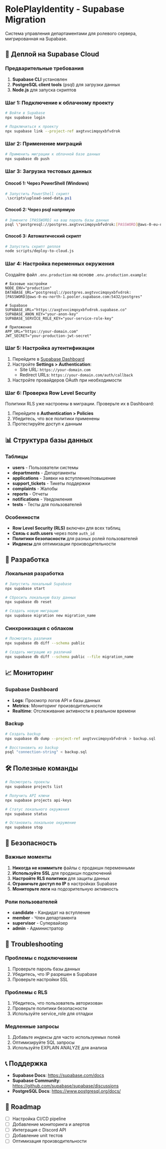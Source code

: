 # RolePlayIdentity - Supabase Migration

Система управления департаментами для ролевого сервера, мигрированная на Supabase.

## 🚀 Деплой на Supabase Cloud

### Предварительные требования

1. **Supabase CLI** установлен
2. **PostgreSQL client tools** (psql) для загрузки данных
3. **Node.js** для запуска скриптов

### Шаг 1: Подключение к облачному проекту

```bash
# Войти в Supabase
npx supabase login

# Подключиться к проекту
npx supabase link --project-ref axgtvvcimqoyxbfvdrok
```

### Шаг 2: Применение миграций

```bash
# Применить миграции к облачной базе данных
npx supabase db push
```

### Шаг 3: Загрузка тестовых данных

#### Способ 1: Через PowerShell (Windows)
```powershell
# Запустить PowerShell скрипт
.\scripts\upload-seed-data.ps1
```

#### Способ 2: Через psql напрямую
```bash
# Замените [PASSWORD] на ваш пароль базы данных
psql \"postgresql://postgres.axgtvvcimqoyxbfvdrok:[PASSWORD]@aws-0-eu-north-1.pooler.supabase.com:5432/postgres\" < supabase/seed.sql
```

#### Способ 3: Автоматический скрипт
```bash
# Запустить скрипт деплоя
node scripts/deploy-to-cloud.js
```

### Шаг 4: Настройка переменных окружения

Создайте файл `.env.production` на основе `.env.production.example`:

```env
# Базовые настройки
NODE_ENV="production"
DATABASE_URL="postgresql://postgres.axgtvvcimqoyxbfvdrok:[PASSWORD]@aws-0-eu-north-1.pooler.supabase.com:5432/postgres"

# Supabase
SUPABASE_URL="https://axgtvvcimqoyxbfvdrok.supabase.co"
SUPABASE_ANON_KEY="your-anon-key"
SUPABASE_SERVICE_ROLE_KEY="your-service-role-key"

# Приложение
APP_URL="https://your-domain.com"
JWT_SECRET="your-production-jwt-secret"
```

### Шаг 5: Настройка аутентификации

1. Перейдите в [Supabase Dashboard](https://supabase.com/dashboard/project/axgtvvcimqoyxbfvdrok)
2. Настройте **Settings > Authentication**:
   - Site URL: `https://your-domain.com`
   - Redirect URLs: `https://your-domain.com/auth/callback`
3. Настройте провайдеров OAuth при необходимости

### Шаг 6: Проверка Row Level Security

Политики RLS уже настроены в миграции. Проверьте их в Dashboard:

1. Перейдите в **Authentication > Policies**
2. Убедитесь, что все политики применены
3. Протестируйте доступ к данным

## 📊 Структура базы данных

### Таблицы

- **users** - Пользователи системы
- **departments** - Департаменты
- **applications** - Заявки на вступление/повышение
- **support_tickets** - Тикеты поддержки
- **complaints** - Жалобы
- **reports** - Отчеты
- **notifications** - Уведомления
- **tests** - Тесты для пользователей

### Особенности

- **Row Level Security (RLS)** включен для всех таблиц
- **Связь с auth.users** через поле `auth_id`
- **Политики безопасности** для разных ролей пользователей
- **Индексы** для оптимизации производительности

## 🔧 Разработка

### Локальная разработка

```bash
# Запустить локальный Supabase
npx supabase start

# Сбросить локальную базу данных
npx supabase db reset

# Создать новую миграцию
npx supabase migration new migration_name
```

### Синхронизация с облаком

```bash
# Посмотреть различия
npx supabase db diff --schema public

# Создать миграцию из различий
npx supabase db diff --schema public --file migration_name
```

## 📈 Мониторинг

### Supabase Dashboard

- **Logs**: Просмотр логов API и базы данных
- **Metrics**: Мониторинг производительности
- **Realtime**: Отслеживание активности в реальном времени

### Backup

```bash
# Создать backup
npx supabase db dump --project-ref axgtvvcimqoyxbfvdrok > backup.sql

# Восстановить из backup
psql "connection-string" < backup.sql
```

## 🛠️ Полезные команды

```bash
# Посмотреть проекты
npx supabase projects list

# Получить API ключи
npx supabase projects api-keys

# Статус локального окружения
npx supabase status

# Остановить локальное окружение
npx supabase stop
```

## 🔐 Безопасность

### Важные моменты

1. **Никогда не коммитьте** файлы с продакшн переменными
2. **Используйте SSL** для продакшн подключений
3. **Настройте RLS политики** для защиты данных
4. **Ограничьте доступ по IP** в настройках Supabase
5. **Мониторьте логи** на подозрительную активность

### Роли пользователей

- **candidate** - Кандидат на вступление
- **member** - Член департамента
- **supervisor** - Супервайзер
- **admin** - Администратор

## 🚨 Troubleshooting

### Проблемы с подключением

1. Проверьте пароль базы данных
2. Убедитесь, что IP разрешен в Supabase
3. Проверьте настройки SSL

### Проблемы с RLS

1. Убедитесь, что пользователь авторизован
2. Проверьте политики безопасности
3. Используйте service_role для отладки

### Медленные запросы

1. Добавьте индексы для часто используемых полей
2. Оптимизируйте SQL запросы
3. Используйте EXPLAIN ANALYZE для анализа

## 📞 Поддержка

- **Supabase Docs**: https://supabase.com/docs
- **Supabase Community**: https://github.com/supabase/supabase/discussions
- **PostgreSQL Docs**: https://www.postgresql.org/docs/

## 🎯 Roadmap

- [ ] Настройка CI/CD pipeline
- [ ] Добавление мониторинга и алертов
- [ ] Интеграция с Discord API
- [ ] Добавление unit тестов
- [ ] Оптимизация производительности
